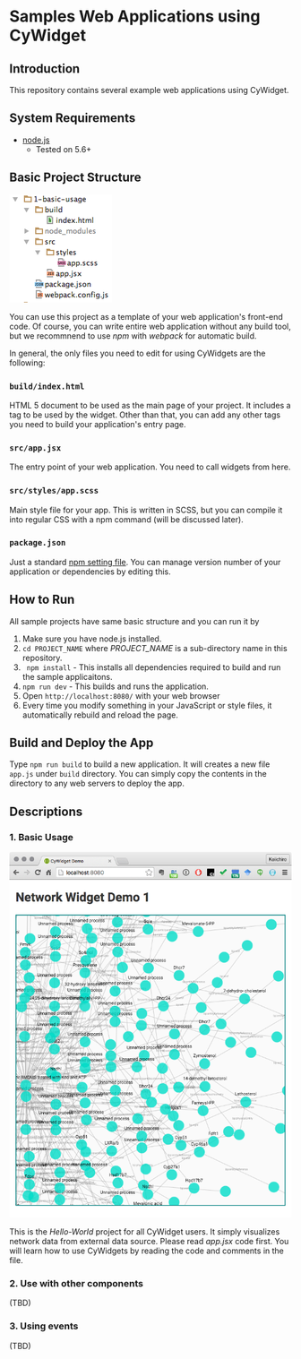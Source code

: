 # Samples Web Applications using CyWidget

## Introduction
This repository contains several example web applications using CyWidget.

## System Requirements

* [node.js](https://nodejs.org/en/)
  * Tested on 5.6+

## Basic Project Structure

![](images/project-structure.png)

You can use this project as a template of your web application's front-end code.  Of course, you can write entire web application without any build tool, but we recommnend to use _npm_ with _webpack_ for automatic build.

In general, the only files you need to edit for using CyWidgets are the following:  

### ```build/index.html```
HTML 5 document to be used as the main page of your project.  It includes a tag to be used by the widget.  Other than that, you can add any other tags you need to build your application's entry page.

### ```src/app.jsx```
The entry point of your web application.  You need to call widgets from here.

### ```src/styles/app.scss```
Main style file for your app.  This is written in SCSS, but you can compile it into regular CSS with a npm command (will be discussed later).

### ```package.json```
Just a standard [npm setting file](https://docs.npmjs.com/files/package.json).  You can manage version number of your application or dependencies by editing this.

## How to Run
All sample projects have same basic structure and you can run it by 

1. Make sure you have node.js installed.
1. ```cd PROJECT_NAME``` where _PROJECT\_NAME_ is a sub-directory name in this repository.
1. ``` npm install``` - This installs all dependencies required to build and run the sample applicaitons.
1. ```npm run dev``` - This builds and runs the application. 
1. Open ```http://localhost:8080/``` with your web browser
1. Every time you modify something in your JavaScript or style files, it automatically rebuild and reload the page.

## Build and Deploy the App
Type ```npm run build``` to build a new application.  It will creates a new file ```app.js``` under ```build``` directory.  You can simply copy the contents in the directory to any web servers to deploy the app.

## Descriptions

### 1. Basic Usage

![](images/demo1.png)

This is the _Hello-World_ project for all CyWidget users.  It simply visualizes network data from external data source.  Please read _app.jsx_ code first.  You will learn how to use CyWidgets by reading the code and comments in the file.    

### 2. Use with other components
(TBD)

### 3. Using events
(TBD)